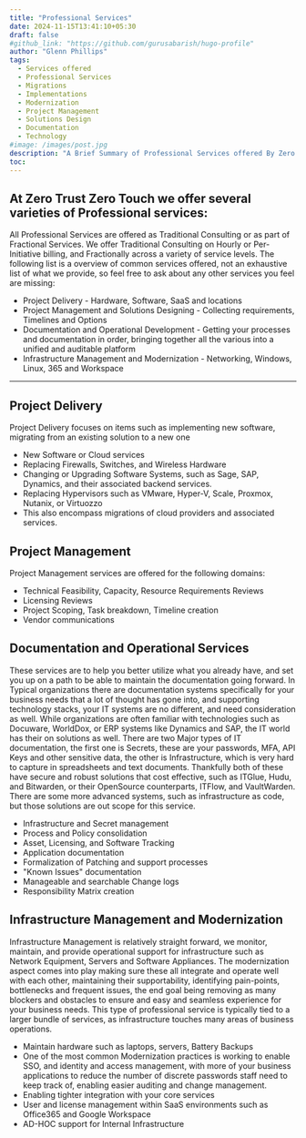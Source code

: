 ```yaml
---
title: "Professional Services"
date: 2024-11-15T13:41:10+05:30
draft: false
#github_link: "https://github.com/gurusabarish/hugo-profile"
author: "Glenn Phillips"
tags:
  - Services offered
  - Professional Services
  - Migrations
  - Implementations
  - Modernization
  - Project Management
  - Solutions Design
  - Documentation
  - Technology
#image: /images/post.jpg
description: "A Brief Summary of Professional Services offered By Zero Trust Zero Touch"
toc: 
---
```


## At Zero Trust Zero Touch we offer several varieties of Professional services:
All Professional Services are offered as Traditional Consulting or as part of Fractional Services.  We offer Traditional Consulting on Hourly or Per-Initiative billing, and Fractionally across a variety of service levels. The following list is a overview of common services offered, not an exhaustive list of what we provide, so feel free to ask about any other services you feel are missing:
- Project Delivery - Hardware, Software, SaaS and locations
- Project Management and Solutions Designing - Collecting requirements, Timelines and Options
- Documentation and Operational Development - Getting your processes and documentation in order, bringing together all the various into a unified and auditable platform
- Infrastructure Management and Modernization - Networking, Windows, Linux, 365 and Workspace
<hr>

## Project Delivery
Project Delivery focuses on items such as implementing new software, migrating from an existing solution to a new one
 - New Software or Cloud services
 - Replacing Firewalls, Switches, and Wireless Hardware
 - Changing or Upgrading Software Systems, such as Sage, SAP, Dynamics, and their associated backend services.
 - Replacing Hypervisors such as VMware, Hyper-V, Scale, Proxmox, Nutanix, or Virtuozzo
 - This also encompass migrations of cloud providers and associated services.

## Project Management
Project Management services are offered for the following domains:
- Technical Feasibility, Capacity, Resource Requirements Reviews
- Licensing Reviews
- Project Scoping, Task breakdown, Timeline creation
- Vendor communications

## Documentation and Operational Services
These services are to help you better utilize what you already have, and set you up on a path to be able to maintain the documentation going forward. In Typical organizations there are documentation systems specifically for your business needs that a lot of thought has gone into, and supporting technology stacks, your IT systems are no different, and need consideration as well.  While organizations are often familiar with technologies such as Docuware, WorldDox, or ERP systems like Dynamics and SAP, the IT world has their on solutions as well. There are two Major types of IT documentation, the first one is Secrets, these are your passwords, MFA, API Keys and other sensitive data, the other is Infrastructure, which is very hard to capture in spreadsheets and text documents. Thankfully both of these have secure and robust solutions that cost effective, such as ITGlue, Hudu, and Bitwarden, or their OpenSource counterparts, ITFlow, and VaultWarden. There are some more advanced systems, such as infrastructure as code, but those solutions are out scope for this service.
 - Infrastructure and Secret management
 - Process and Policy consolidation
 - Asset, Licensing, and Software Tracking
 - Application documentation
 - Formalization of Patching and support processes
 - "Known Issues" documentation
 - Manageable and searchable Change logs
 - Responsibility Matrix creation


## Infrastructure Management and Modernization
Infrastructure Management is relatively straight forward, we monitor, maintain, and provide operational support for infrastructure such as Network Equipment, Servers and Software Appliances. The modernization aspect comes into play making sure these all integrate and operate well with each other, maintaining their supportability, identifying pain-points, bottlenecks and frequent issues, the end goal being removing as many blockers and obstacles to ensure and easy and seamless experience for your business needs.  This type of professional service is typically tied to a larger bundle of services, as infrastructure touches many areas of business operations.
 - Maintain hardware such as laptops, servers, Battery Backups
 - One of the most common Modernization practices is working to enable SSO, and identity and access management, with more of your business applications to reduce the number of discrete passwords staff need to keep track of, enabling easier auditing and change management.
 - Enabling tighter integration with your core services
 - User and license management within SaaS environments such as Office365 and Google Workspace
 - AD-HOC support for Internal Infrastructure